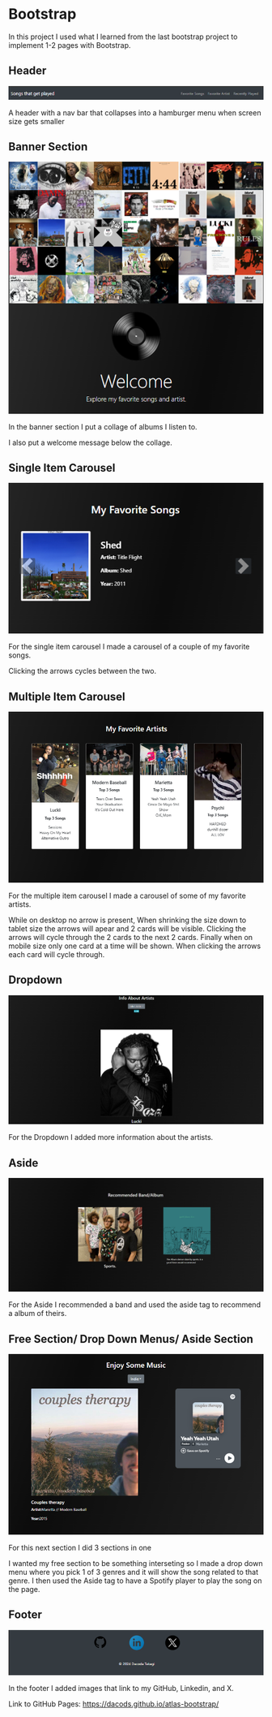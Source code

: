 # Bootstrap

In this project I used what I learned from the last bootstrap project to
implement 1-2 pages with Bootstrap.

## Header

![Screenshot](./images/Header.png)

A header with a nav bar that collapses into a hamburger menu when screen size gets smaller

## Banner Section

![Screenshot](./images/Banner.png)

In the banner section I put a collage of albums I listen to.

I also put a welcome message below the collage.

## Single Item Carousel

![Screenshot](./images/Favorite-Song.png)

For the single item carousel I made a carousel of a couple of my favorite songs.

Clicking the arrows cycles between the two.

## Multiple Item Carousel

![Screenshot](./images/Favorite-Artist.png)

For the multiple item carousel I made a carousel of some of my favorite artists.

While on desktop no arrow is present, When shrinking the size down to tablet size the arrows will apear and 2 cards will be visible. Clicking the arrows will cycle through the 2 cards to the next 2 cards. Finally when on mobile size only one card at a time will be shown. When clicking the arrows each card will cycle through.

## Dropdown

![Screenshot](./images/Dropdown.png)

For the Dropdown I added more information about the artists.

## Aside

![Screenshot](./images/Aside.png)

For the Aside I recommended a band and used the aside tag to recommend a album of theirs.

## Free Section/ Drop Down Menus/ Aside Section

![Screenshot](./images/Free-section.png)

For this next section I did 3 sections in one

I wanted my free section to be something interseting so I made a drop down menu where you pick 1 of 3 genres and it will show the song related to that genre. I then used the Aside tag to have a Spotify player to play the song on the page.

## Footer

![Screenshot](./images/Footer.png)

In the footer I added images that link to my GitHub, Linkedin, and X.

Link to GitHub Pages: https://dacods.github.io/atlas-bootstrap/